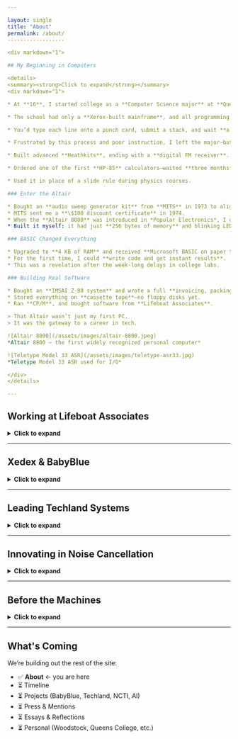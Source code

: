 ```yaml
---

layout: single
title: "About"
permalink: /about/
------------------

<div markdown="1">

## My Beginning in Computers

<details>
<summary><strong>Click to expand</strong></summary>
<div markdown="1">

* At **16**, I started college as a **Computer Science major** at **Queens College**.

* The school had only a **Xerox-built mainframe**, and all programming was in **Fortran** via **punch cards**.

* You’d type each line onto a punch card, submit a stack, and wait **a week** for results—often discovering only a syntax error.

* Frustrated by this process and poor instruction, I left the major—but not my passion for computing.

* Built advanced **Heathkits**, ending with a **digital FM receiver**.

* Ordered one of the first **HP-85** calculators—waited **three months** for delivery.

* Used it in place of a slide rule during physics courses.

### Enter the Altair

* Bought an **audio sweep generator kit** from **MITS** in 1973 to align tape heads on my **TEAC** reel-to-reel.
* MITS sent me a **\$100 discount certificate** in 1974.
* When the **Altair 8800** was introduced in *Popular Electronics*, I ordered one immediately—in kit form.
* Built it myself: it had just **256 bytes of memory** and blinking LEDs.

### BASIC Changed Everything

* Upgraded to **4 KB of RAM** and received **Microsoft BASIC on paper tape**.
* For the first time, I could **write code and get instant results**.
* This was a revelation after the week-long delays in college labs.

### Building Real Software

* Bought an **IMSAI Z-80 system** and wrote a full **invoicing, packing list, and A/R system** in BASIC for my father’s business.
* Stored everything on **cassette tape**—no floppy disks yet.
* Ran **CP/M**, and bought software from **Lifeboat Associates**.

> That Altair wasn’t just my first PC.
> It was the gateway to a career in tech.

![Altair 8800](/assets/images/altair-8800.jpeg)
*Altair 8800 – the first widely recognized personal computer*

![Teletype Model 33 ASR](/assets/images/teletype-asr33.jpg)
*Teletype Model 33 ASR used for I/O*

</div>
</details>

---
```


## Working at Lifeboat Associates

<details>
<summary><strong>Click to expand</strong></summary>
<div markdown="1">

... \[Full section content here] ...

</div>
</details>

---

## Xedex & BabyBlue

<details>
<summary><strong>Click to expand</strong></summary>
<div markdown="1">

... \[Full section content here] ...

</div>
</details>

---

## Leading Techland Systems

<details>
<summary><strong>Click to expand</strong></summary>
<div markdown="1">

... \[Full section content here] ...

</div>
</details>

---

## Innovating in Noise Cancellation

<details>
<summary><strong>Click to expand</strong></summary>
<div markdown="1">

... \[Full section content here] ...

</div>
</details>

---

## Before the Machines

<details>
<summary><strong>Click to expand</strong></summary>
<div markdown="1">

* Attended **Woodstock**

  * Music, mud, movement — and a mindset that stayed with me
* Studied under **Dr. Hoffman** at **Queens College**

  * Deep influence on systems thinking and philosophy

</div>
</details>

---

## What's Coming

We’re building out the rest of the site:

* ✅ **About** ← you are here
* ⏳ Timeline
* ⏳ Projects (BabyBlue, Techland, NCTI, AI)
* ⏳ Press & Mentions
* ⏳ Essays & Reflections
* ⏳ Personal (Woodstock, Queens College, etc.)

</div>

